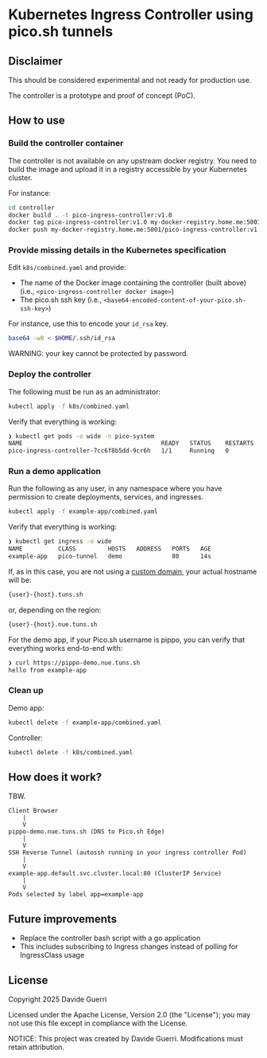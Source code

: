 # Kubernetes Ingress Controller using pico.sh tunnels

## Disclaimer

This should be considered experimental and not ready for production use.

The controller is a prototype and proof of concept (PoC).

## How to use

### Build the controller container

The controller is not available on any upstream docker registry. You need to build the image and upload it in a registry accessible by your Kubernetes cluster.

For instance:

```sh
cd controller
docker build . -t pico-ingress-controller:v1.0
docker tag pico-ingress-controller:v1.0 my-docker-registry.home.me:5001/pico-ingress-controller:v1.0
docker push my-docker-registry.home.me:5001/pico-ingress-controller:v1.0
```

### Provide missing details in the Kubernetes specification

Edit `k8s/combined.yaml` and provide:

- The name of the Docker image containing the controller (built above) (i.e., `<pico-ingress-controller docker image>`)
- The pico.sh ssh key (i.e., `<base64-encoded-content-of-your-pico.sh-ssh-key>`)

For instance, use this to encode your `id_rsa` key.

```sh
base64 -w0 < $HOME/.ssh/id_rsa
```

WARNING: your key cannot be protected by password.

### Deploy the controller

The following must be run as an administrator:

```sh
kubectl apply -f k8s/combined.yaml
```

Verify that everything is working:

```sh
❯ kubectl get pods -o wide -n pico-system
NAME                                       READY   STATUS    RESTARTS   AGE   IP             NODE     NOMINATED NODE   READINESS GATES
pico-ingress-controller-7cc6f8b5dd-9cr6h   1/1     Running   0          16m   10.50.228.71   k8s-w1   <none>           <none>
```

### Run a demo application

Run the following as any user, in any namespace where you have permission to create deployments, services, and ingresses.

```sh
kubectl apply -f example-app/combined.yaml
```

Verify that everything is working:

```sh
❯ kubectl get ingress -o wide
NAME          CLASS         HOSTS   ADDRESS   PORTS   AGE
example-app   pico-tunnel   demo              80      14s
```

If, as in this case, you are not using a [custom domain](https://pico.sh/tuns#custom-domains), your actual hostname will be:

```sh
{user}-{host}.tuns.sh
```

or, depending on the region:

```sh
{user}-{host}.nue.tuns.sh
```

For the demo app, if your Pico.sh username is pippo, you can verify that everything works end-to-end with:

```sh
❯ curl https://pippo-demo.nue.tuns.sh
hello from example-app
```

### Clean up

Demo app:

```sh
kubectl delete -f example-app/combined.yaml
```

Controller:

```sh
kubectl delete -f k8s/combined.yaml
```

## How does it work?

TBW.

```
Client Browser
    |
    V
pippo-demo.nue.tuns.sh (DNS to Pico.sh Edge)
    |
    V
SSH Reverse Tunnel (autossh running in your ingress controller Pod)
    |
    V
example-app.default.svc.cluster.local:80 (ClusterIP Service)
    |
    V
Pods selected by label app=example-app
```

## Future improvements

- Replace the controller bash script with a go application
- This includes subscribing to Ingress changes instead of polling for IngressClass usage

## License

Copyright 2025 Davide Guerri

Licensed under the Apache License, Version 2.0 (the "License");
you may not use this file except in compliance with the License.

NOTICE: This project was created by Davide Guerri. Modifications must retain attribution.